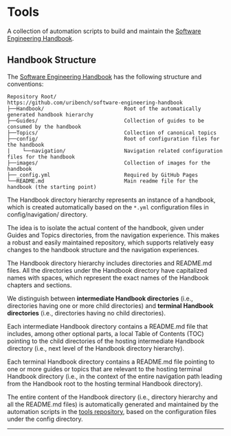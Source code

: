 # Tools

A collection of automation scripts to build and maintain the [Software Engineering Handbook][1].

## Handbook Structure

The [Software Engineering Handbook][1] has the following structure and conventions:

```
Repository Root/                      https://github.com/uribench/software-engineering-handbook
├──Handbook/                          Root of the automatically generated handbook hierarchy
├──Guides/                            Collection of guides to be consumed by the handbook            
├──Topics/                            Collection of canonical topics
├──config/                            Root of configuration files for the handbook
|    └──navigation/                   Navigation related configuration files for the handbook
├──images/                            Collection of images for the handbook
├──_config.yml                        Required by GitHub Pages
└──README.md                          Main readme file for the handbook (the starting point)
```

The Handbook directory hierarchy represents an instance of a handbook, which is created 
automatically based on the `*.yml` configuration files in config/navigation/ directory.

The idea is to isolate the actual content of the handbook, given under Guides and Topics directories,
from the navigation experience. This makes a robust and easily maintained repository, 
which supports relatively easy changes to the handbook structure and the navigation experiences.

The Handbook directory hierarchy includes directories and README.md files. All the directories under
the Handbook directory have capitalized names with spaces, which represent the exact names of the
Handbook chapters and sections.

We distinguish between **intermediate Handbook directories** (i.e., directories having one or more 
child directories) and **terminal Handbook directories** (i.e., directories having no child 
directories).

Each intermediate Handbook directory contains a README.md file that includes, among other optional 
parts, a local Table of Contents (TOC) pointing to the child directories of the hosting intermediate 
Handbook directory (i.e., next level of the Handbook directory hierarchy).

Each terminal Handbook directory contains a README.md file pointing to one or more guides or topics
that are relevant to the hosting terminal Handbook directory (i.e., in the context of the entire 
navigation path leading from the Handbook root to the hosting terminal Handbook directory).

The entire content of the Handbook directory (i.e., directory hierarchy and all the README.md files)
is automatically generated and maintained by the automation scripts in the [tools repository][2],
based on the configuration files under the config directory.

---

[1]: https://github.com/uribench/software-engineering-handbook
[2]: https://github.com/uribench/software-engineering-handbook-tools